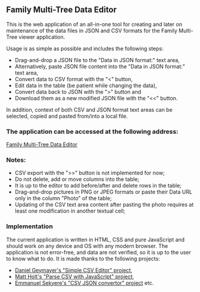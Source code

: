 ## Family Multi-Tree Data Editor

This is the web application of an all-in-one tool for creating and later on maintenance of the data files in JSON and CSV formats for the Family Multi-Tree viewer application.

Usage is as simple as possible and includes the following steps:

- Drag-and-drop a JSON file to the "Data in JSON format:" text area,
- Alternatively, paste JSON file content into the "Data in JSON format:" text area,
- Convert data to CSV format with the "<" button,
- Edit data in the table (be patient while changing the data),
- Convert data back to JSON with the ">" button and
- Download them as a new modified JSON file with the "<<" button.

In addition, context of both CSV and JSON format text areas can be selected, copied and pasted from/into a local file.

### The application can be accessed at the following address:

[Family Multi-Tree Data Editor](https://chradev.github.io/Family-Multi-Tree/editor/)

### Notes: 
- CSV export with the ">>" button is not implemented for now;
- Do not delete, add or move columns into the table;
- It is up to the editor to add before/after and delete  rows in the table;
- Drag-and-drop pictures in PNG or JPEG formats or paste their Data URL  only in the column "Photo" of the table;
- Updating of the CSV text area content after pasting the photo requires at least one modification in another textual cell;

### Implementation

The current application is written in HTML, CSS and pure JavaScript and should work on any device and OS with any modern browser. The application is not error-free, and data are not verified, so it is up to the user to know what to do. It is made thanks to the following projects:
- [Daniel Geymayer's "Simple CSV Editor" project](https://github.com/dag0310/simple-csv-editor),
- [Matt Holt's "Parse CSV with JavaScript" project](https://github.com/mholt/PapaParse),
- [Emmanuel Sekyere's "CSV JSON convertor" project](https://github.com/wesscoby/csv-json-convertor) etc.

